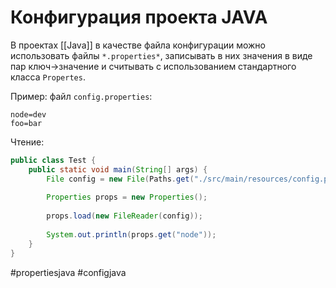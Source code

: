 # Конфигурация проекта JAVA

В проектах [[Java]] в качестве файла конфигурации можно использовать файлы `*.properties*`, записывать в них значения в виде пар ключ->значение и считывать с использованием стандартного класса `Propertes`.

Пример:
файл `config.properties`:

```properties
node=dev
foo=bar
```

Чтение:
```java
public class Test {
    public static void main(String[] args) {
        File config = new File(Paths.get("./src/main/resources/config.properties").toString());
        
        Properties props = new Properties();
        
        props.load(new FileReader(config));
        
        System.out.println(props.get("node"));
    }
}
```

#propertiesjava #configjava